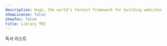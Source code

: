 ```yaml
---
description: Hugo, the world’s fastest framework for building websites.
showLicense: false
showToc: false
title: Library 책장
---
```


독서 리스트

